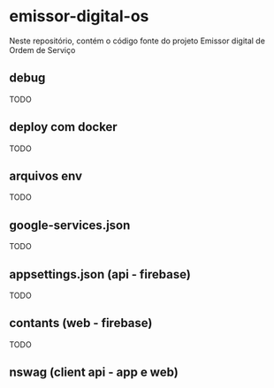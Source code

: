 # emissor-digital-os

Neste repositório, contém o código fonte do projeto Emissor digital de Ordem de Serviço

## debug

TODO

## deploy com docker

TODO

## arquivos env

TODO

## google-services.json

TODO

## appsettings.json (api - firebase)

TODO

## contants (web - firebase)

TODO

## nswag (client api - app e web)
